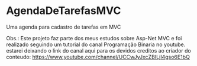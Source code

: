 # AgendaDeTarefasMVC
Uma agenda para cadastro de tarefas em MVC

Obs.: Este projeto faz parte dos meus estudos sobre Asp-Net MVC e foi realizado seguindo um tutorial do canal Programação Binaria no youtube.
estarei deixando o link do canal aqui para os devidos creditos ao criador do conteudo: https://www.youtube.com/channel/UCCwJyJxcZBILjI4gso6E1bQ

